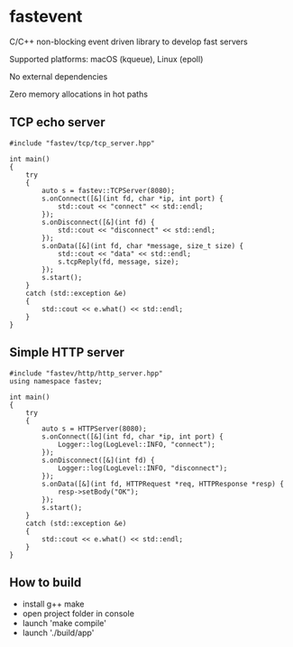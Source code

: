# fastevent
C/C++ non-blocking event driven library to develop fast servers

Supported platforms: macOS (kqueue), Linux (epoll)

No external dependencies

Zero memory allocations in hot paths


## TCP echo server

```cp
#include "fastev/tcp/tcp_server.hpp"

int main()
{
    try
    {
        auto s = fastev::TCPServer(8080);
        s.onConnect([&](int fd, char *ip, int port) {
            std::cout << "connect" << std::endl;
        });
        s.onDisconnect([&](int fd) {
            std::cout << "disconnect" << std::endl;
        });
        s.onData([&](int fd, char *message, size_t size) {
            std::cout << "data" << std::endl;
            s.tcpReply(fd, message, size);
        });
        s.start();
    }
    catch (std::exception &e)
    {
        std::cout << e.what() << std::endl;
    }
}
```

## Simple HTTP server

```cp
#include "fastev/http/http_server.hpp"
using namespace fastev;

int main()
{
    try
    {
        auto s = HTTPServer(8080);
        s.onConnect([&](int fd, char *ip, int port) {
            Logger::log(LogLevel::INFO, "connect");
        });
        s.onDisconnect([&](int fd) {
            Logger::log(LogLevel::INFO, "disconnect");
        });
        s.onData([&](int fd, HTTPRequest *req, HTTPResponse *resp) {
            resp->setBody("OK");
        });
        s.start();
    }
    catch (std::exception &e)
    {
        std::cout << e.what() << std::endl;
    }
}
```

## How to build
- install g++ make
- open project folder in console
- launch 'make compile'
- launch './build/app'